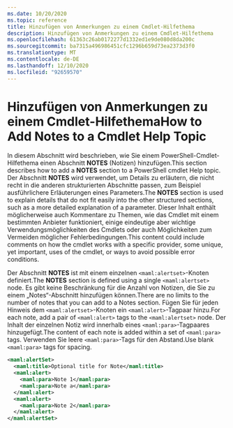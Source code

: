 ```yaml
---
ms.date: 10/20/2020
ms.topic: reference
title: Hinzufügen von Anmerkungen zu einem Cmdlet-Hilfethema
description: Hinzufügen von Anmerkungen zu einem Cmdlet-Hilfethema
ms.openlocfilehash: 61363c26ab0172277d1332ed1e9de080d8da200c
ms.sourcegitcommit: ba7315a496986451cfc1296b659d73ea2373d3f0
ms.translationtype: MT
ms.contentlocale: de-DE
ms.lasthandoff: 12/10/2020
ms.locfileid: "92659570"
---
```

# <a name="how-to-add-notes-to-a-cmdlet-help-topic"></a><span data-ttu-id="63c82-103">Hinzufügen von Anmerkungen zu einem Cmdlet-Hilfethema</span><span class="sxs-lookup"><span data-stu-id="63c82-103">How to Add Notes to a Cmdlet Help Topic</span></span>

<span data-ttu-id="63c82-104">In diesem Abschnitt wird beschrieben, wie Sie einem PowerShell-Cmdlet-Hilfethema einen Abschnitt **NOTES** (Notizen) hinzufügen.</span><span class="sxs-lookup"><span data-stu-id="63c82-104">This section describes how to add a **NOTES** section to a PowerShell cmdlet Help topic.</span></span> <span data-ttu-id="63c82-105">Der Abschnitt **NOTES** wird verwendet, um Details zu erläutern, die nicht recht in die anderen strukturierten Abschnitte passen, zum Beispiel ausführlichere Erläuterungen eines Parameters.</span><span class="sxs-lookup"><span data-stu-id="63c82-105">The **NOTES** section is used to explain details that do not fit easily into the other structured sections, such as a more detailed explanation of a parameter.</span></span> <span data-ttu-id="63c82-106">Dieser Inhalt enthält möglicherweise auch Kommentare zu Themen, wie das Cmdlet mit einem bestimmten Anbieter funktioniert, einige eindeutige aber wichtige Verwendungsmöglichkeiten des Cmdlets oder auch Möglichkeiten zum Vermeiden möglicher Fehlerbedingungen.</span><span class="sxs-lookup"><span data-stu-id="63c82-106">This content could include comments on how the cmdlet works with a specific provider, some unique, yet important, uses of the cmdlet, or ways to avoid possible error conditions.</span></span>

<span data-ttu-id="63c82-107">Der Abschnitt **NOTES** ist mit einem einzelnen `<maml:alertset>`-Knoten definiert.</span><span class="sxs-lookup"><span data-stu-id="63c82-107">The **NOTES** section is defined using a single `<maml:alertset>` node.</span></span> <span data-ttu-id="63c82-108">Es gibt keine Beschränkung für die Anzahl von Notizen, die Sie zu einem „Notes“-Abschnitt hinzufügen können.</span><span class="sxs-lookup"><span data-stu-id="63c82-108">There are no limits to the number of notes that you can add to a Notes section.</span></span> <span data-ttu-id="63c82-109">Fügen Sie für jeden Hinweis dem `<maml:alertset>`-Knoten ein `<maml:alert>`-Tagpaar hinzu.</span><span class="sxs-lookup"><span data-stu-id="63c82-109">For each note, add a pair of `<maml:alert>` tags to the `<maml:alertset>` node.</span></span> <span data-ttu-id="63c82-110">Der Inhalt der einzelnen Notiz wird innerhalb eines `<maml:para>`-Tagpaares hinzugefügt.</span><span class="sxs-lookup"><span data-stu-id="63c82-110">The content of each note is added within a set of `<maml:para>` tags.</span></span> <span data-ttu-id="63c82-111">Verwenden Sie leere `<maml:para>`-Tags für den Abstand.</span><span class="sxs-lookup"><span data-stu-id="63c82-111">Use blank `<maml:para>` tags for spacing.</span></span>

```xml
<maml:alertSet>
  <maml:title>Optional title for Note</maml:title>
  <maml:alert>
    <maml:para>Note 1</maml:para>
    <maml:para>Note a</maml:para>
  </maml:alert>
  <maml:alert>
    <maml:para>Note 2</maml:para>
  </maml:alert>
</maml:alertSet>
```
